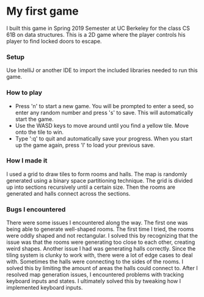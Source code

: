 # My first game

I built this game in Spring 2019 Semester at UC Berkeley for the class CS 61B on data structures. This is a 2D game where the player controls his player to find locked doors to escape.  

### Setup
Use IntelliJ or another IDE to import the included libraries needed to run this game.

### How to play
* Press 'n' to start a new game. You will be prompted to enter a seed, so enter any random number and press 's' to save. This will automatically start the game.  
* Use the WASD keys to move around until you find a yellow tile. Move onto the tile to win. 
* Type ':q' to quit and automatically save your progress. When you start up the game again, press 'l' to load your previous save.

### How I made it
I used a grid to draw tiles to form rooms and halls. The map is randomly generated using a binary space partitioning technique. The grid is divided up into sections recursively until a certain size. Then the rooms are generated and halls connect across the sections.  

### Bugs I encountered
There were some issues I encountered along the way. The first one was being able to generate well-shaped rooms. The first time I tried, the rooms were oddly shaped and not rectangular. I solved this by recognizing that the issue was that the rooms were generating too close to each other, creating weird shapes. Another issue I had was generating halls correctly. Since the tiling system is clunky to work with, there were a lot of edge cases to deal with. Sometimes the halls were connecting to the sides of the rooms. I solved this by limiting the amount of areas the halls could connect to. After I resolved map generation issues, I encountered problems with tracking keyboard inputs and states. I ultimately solved this by tweaking how I implemented keyboard inputs.
